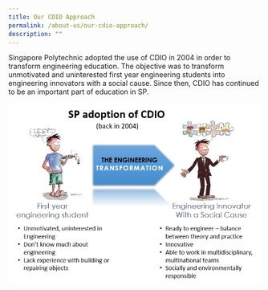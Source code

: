 ```yaml
---
title: Our CDIO Approach
permalink: /about-us/our-cdio-approach/
description: ""
---
```

Singapore Polytechnic adopted the use of CDIO in 2004 in order to transform engineering education. The objective was to transform unmotivated and uninterested first year engineering students into engineering innovators with a social cause. Since then, CDIO has continued to be an important part of education in SP.

![Alt text for image on Isomer site](/images/engineering-transformation.jpg)